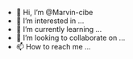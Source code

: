 - 👋 Hi, I’m @Marvin-cibe
- 👀 I’m interested in ...
- 🌱 I’m currently learning ...
- 💞️ I’m looking to collaborate on ...
- 📫 How to reach me ...

<!---
Marvin-cibe/Marvin-cibe is a ✨ special ✨ repository because its `README.md` (this file) appears on your GitHub profile.
You can click the Preview link to take a look at your changes.
--->
